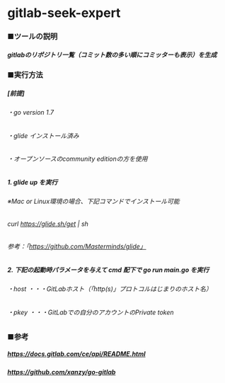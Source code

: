 # gitlab-seek-expert

### ■ツールの説明

##### gitlabのリポジトリ一覧（コミット数の多い順にコミッターも表示）を生成

### ■実行方法

##### [前提]

###### ・go version 1.7

###### ・glide インストール済み

###### ・オープンソースのcommunity editionの方を使用

##### 1. glide up を実行

###### ※Mac or Linux環境の場合、下記コマンドでインストール可能

###### curl https://glide.sh/get | sh

###### 参考：「https://github.com/Masterminds/glide」

##### 2. 下記の起動時パラメータを与えて cmd 配下で go run main.go を実行

###### ・host ・・・GitLabホスト（「http(s)」プロトコルはじまりのホスト名）

###### ・pkey ・・・GitLabでの自分のアカウントのPrivate token

### ■参考

##### https://docs.gitlab.com/ce/api/README.html

##### https://github.com/xanzy/go-gitlab
